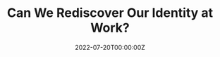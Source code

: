 ---
title: Can We Rediscover Our Identity at Work?

# Summary for listings and search engines
summary: This Psychology Today articles features Scott's recent work on positive psychology interventions.

# Link this post with a project
projects: []

# Date published
date: "2022-07-20T00:00:00Z"

# Is this an unpublished draft?
draft: false

# Show this page in the Featured widget?
featured: false

# Featured image
# Place an image named `featured.jpg/png` in this page's folder and customize its options here.

links:
- icon: briefcase
  icon_pack: fa
  name: Link to Article
  url: "https://www.psychologytoday.com/us/blog/tracking-wonder/202203/can-we-rediscover-our-identity-work"

---